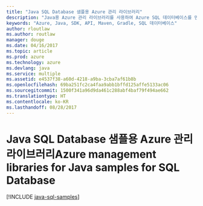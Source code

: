 ```yaml
---
title: "Java SQL Database 샘플용 Azure 관리 라이브러리"
description: "Java용 Azure 관리 라이브러리를 사용하여 Azure SQL 데이터베이스를 만들고 업데이트하기 위한 샘플 코드를 얻습니다."
keywords: "Azure, Java, SDK, API, Maven, Gradle, SQL 데이터베이스"
author: rloutlaw
ms.author: routlaw
manager: douge
ms.date: 04/16/2017
ms.topic: article
ms.prod: azure
ms.technology: azure
ms.devlang: java
ms.service: multiple
ms.assetid: e4537f38-a60d-4218-a9ba-3cba7af61b8b
ms.openlocfilehash: 69ba251fc2ca4faa9abb1bffd125affe5133ac06
ms.sourcegitcommit: 1500f341a96d9da461c288abf4baf79f494ae662
ms.translationtype: HT
ms.contentlocale: ko-KR
ms.lasthandoff: 08/28/2017
---
```

# <a name="azure-management-libraries-for-java-samples-for-sql-database"></a><span data-ttu-id="062c9-104">Java SQL Database 샘플용 Azure 관리 라이브러리</span><span class="sxs-lookup"><span data-stu-id="062c9-104">Azure management libraries for Java samples for SQL Database</span></span>

[!INCLUDE [java-sql-samples](includes/java-sql-samples.md)]